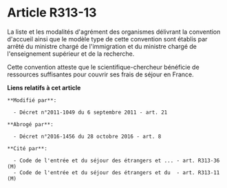 # Article R313-13

La liste et les modalités d'agrément des organismes délivrant la convention d'accueil ainsi que le modèle type de cette
convention sont établis par arrêté du ministre chargé de l'immigration et du ministre chargé de l'enseignement supérieur et
de la recherche. 

Cette convention atteste que le scientifique-chercheur bénéficie de ressources suffisantes pour couvrir ses frais de séjour
en France.

**Liens relatifs à cet article**

	**Modifié par**:

	  - Décret n°2011-1049 du 6 septembre 2011 - art. 21

	**Abrogé par**:

	  - Décret n°2016-1456 du 28 octobre 2016 - art. 8

	**Cité par**:

	  - Code de l'entrée et du séjour des étrangers et ... - art. R313-36 (M)
	  - Code de l'entrée et du séjour des étrangers et du  - art. R313-11 (M)
